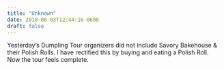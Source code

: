 ```yaml
---
title: "Unknown"
date: 2018-06-03T12:44:16-0600
draft: false
---
```


Yesterday’s Dumpling Tour organizers did not include Savory Bakehouse & their Polish Rolls. I have rectified this by buying and eating a Polish Roll. Now the tour feels complete.
